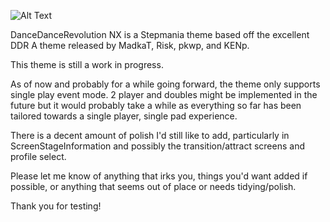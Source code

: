 ![Alt Text](https://i.ibb.co/LS3mg1K/Common-splash.png)

DanceDanceRevolution NX is a Stepmania theme based off the excellent DDR A theme released by MadkaT, Risk, pkwp, and KENp.

This theme is still a work in progress.

As of now and probably for a while going forward, the theme only supports single play event mode. 2 player and doubles might be implemented in the future but it would probably take a while as everything so far has been tailored towards a single player, single pad experience.

There is a decent amount of polish I'd still like to add, particularly in ScreenStageInformation and possibly the transition/attract screens and profile select.

Please let me know of anything that irks you, things you'd want added if possible, or anything that seems out of place or needs tidying/polish.

Thank you for testing!
